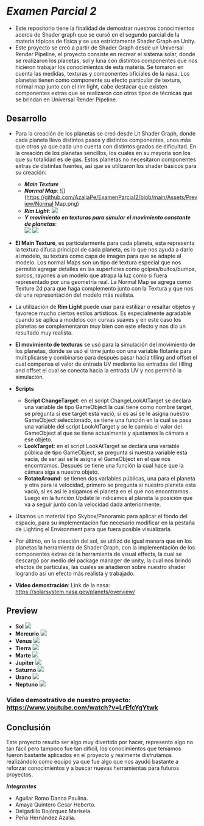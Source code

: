 # *Examen Parcial 2*
+ Este repositorio tiene la finalidad de demostrar nuestros conocimientos acerca de Shader graph que se cursó en el segundo parcial de la materia tópicos de física y se usa estrictamente Shader Graph en Unity.
+ Este proyecto se creó a partir de Shader Graph desde un Universal Render Pipeline, el proyecto consiste en recrear el sistema solar, donde se realizaron los planetas, sol y luna con distintos componentes que nos hicieron trabajar los conocimientos de esta materia. Se tomaron en cuenta las medidas, texturas y componentes oficiales de la nasa.
Los planetas tienen como componente su efecto particular de textura, normal map junto con el rim light, cabe destacar que existen componentes extras que se realizaron con otros tipos de técnicas que se brindan en Universal Render Pipeline. 

## Desarrollo 
+ Para la creación de los planetas se creó desde Lit Shader Graph, donde cada planeta llevo distintos pasos y distintos componentes, unos más que otros ya que cada uno cuenta con distintos grados de dificultad. En la creación de los planetas sencillos, los cuales en su mayoría son los que su totalidad es de gas. Estos planetas no necesitaron componentes extras de distintas fuentes, así que se utilizaron los shader básicos para su creación: 
  + ***Main Texture***
  + ***Normal Map***: 
  ![](https://github.com/AzaliaPe/ExamenParcial2/blob/main/Assets/Preview/Normal Map.png)
  + ***Rim Light***:
  ![](https://github.com/AzaliaPe/ExamenParcial2/blob/main/Assets/Preview/RimLight.png)
  + ***Y movimiento en texturas para simular el movimiento constante de planetas***:  
  ![](https://github.com/AzaliaPe/ExamenParcial2/blob/main/Assets/Preview/RotationNormal.png)
  ![](https://github.com/AzaliaPe/ExamenParcial2/blob/main/Assets/Preview/RotationTexture.png)

+ **El Main Texture**, es particularmente para cada planeta, esta representa la textura difusa principal de cada planeta, es lo que nos ayuda a darle al modelo, su textura como capa de imagen para que se adapte al modelo.
Los normal Maps son un tipo de textura especial que nos permitió agregar detalles en las superficies como golpes/bultos/bumps, surcos, rayones a un modelo que atrapa la luz como si fuera representado por una geometría real. La Normal Map se agrega como Texture 2d para que haga complemento junto con la Textura y que nos dé una representación del modelo más realista.

+ La utilización de **Rim Light** puede usar para estilizar o resaltar objetos y favorece mucho ciertos estilos artísticos. Es especialmente agradable cuando se aplica a modelos con curvas suaves y en este caso los planetas se complementaron muy bien con este efecto y nos dio un resultado muy realista.

+ **El movimiento de texturas** se usó para la simulación del movimiento de los planetas, donde se usó el time junto con una variable flotante para multiplicarse y combinarse para después pasar hacia tilling and offset el cual compensa el valor de entrada UV mediante las entradas del tilling and offset el cual se conecta hacia la entrada UV y nos permitió la simulación.

+ **Scripts**
  + **Script ChangeTarget**: en el script ChangeLookAtTarget se declara una variable de tipo GameObject la cual tiene como nombre target, se pregunta si ese target esta vació, si es así se le asigna nuestro GameObject seleccionado, se tiene una función en la cual se pasa una variable del script LookAtTarget y se le cambia el valor del GameObject al que se tiene actualmente y ajustamos la cámara a ese objeto.
  + **LookTarget**: en el script LookAtTarget se declara una variable pública de tipo GameObject, se pregunta si nuestra variable esta vacia, de ser así se le asigna el GameObject en el que nos encontramos. Después se tiene una función la cual hace que la cámara siga a nuestro objeto.
  + **RotateAround**: se tienen dos variables públicas, una para el planeta y otra para la velocidad, primero se pregunta si nuestro planeta esta vació, si es así le asigamos el planeta en el que nos encontramos. Luego en la función Update le indicamos al planeta la posición que va a seguir junto con la velocidad dada anteriormente.

+ Usamos un material tipo Skybox/Panoramic para aplicar el fondo del espacio, para su implementación fue necesario modificar en la pestaña de Lighting el Environment para que fuera posible visualizarla.

+ Por último, en la creación del sol, se utilizó de igual manera que en los planetas la herramienta de Shader Graph, con la implementación de los componentes extras de la herramienta de visual effects, la cual se descargó por medio del package mánager de unity, la cual nos brindó efectos de partículas, las cuales se añadieron sobre nuestro shader logrando así un efecto más realista y trabajado.

+ **Video demostración**: 
Link de la nasa: https://solarsystem.nasa.gov/planets/overview/

## Preview
+ **Sol**
![](https://github.com/AzaliaPe/ExamenParcial2/blob/main/Assets/Preview/Sol.png)
+ **Mercurio**
![](https://github.com/AzaliaPe/ExamenParcial2/blob/main/Assets/Preview/Mercurio.png)
+ **Venus**
![](https://github.com/AzaliaPe/ExamenParcial2/blob/main/Assets/Preview/Venus.png)
+ **Tierra**
![](https://github.com/AzaliaPe/ExamenParcial2/blob/main/Assets/Preview/Tierra.png)
+ **Marte**
![](https://github.com/AzaliaPe/ExamenParcial2/blob/main/Assets/Preview/Marte.png)
+ **Jupiter**
![](https://github.com/AzaliaPe/ExamenParcial2/blob/main/Assets/Preview/Jupiter.png)
+ **Saturno**
![](https://github.com/AzaliaPe/ExamenParcial2/blob/main/Assets/Preview/Saturno.png)
+ **Urano**
![](https://github.com/AzaliaPe/ExamenParcial2/blob/main/Assets/Preview/Urano.png)
+ **Neptuno**
![](https://github.com/AzaliaPe/ExamenParcial2/blob/main/Assets/Preview/Neptuno.png)

### Video demostrativo de nuestro proyecto: https://www.youtube.com/watch?v=LrEfcYgYtwk

## Conclusión
Este proyecto resulto ser algo muy divertido por hacer, represento algo no tan fácil pero tampoco fue tan difícil, los conocimientos que teníamos fueron bastante aplicados en el proyecto y realmente disfrutamos realizándolo como equipo ya que fue algo que nos ayudó bastante a reforzar conocimientos y a buscar nuevas herramientas para futuros proyectos. 

***Integrantes***
+ Aguilar Romo Danna Paulina.
+ Amaya Quintero Cesar Heberto.
+ Delgadillo Bojórquez Marisela.
+ Peña Hernández Azalia.
